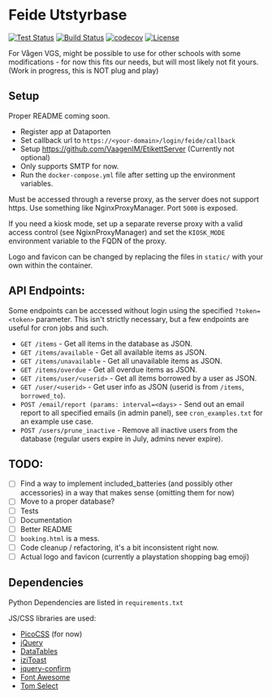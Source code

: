 # Feide Utstyrbase
[![Test Status](https://img.shields.io/github/actions/workflow/status/sondregronas/FeideUtstyrbase/CI.yml?label=tests)](https://github.com/sondregronas/FeideUtstyrbase)
[![Build Status](https://img.shields.io/github/actions/workflow/status/sondregronas/FeideUtstyrbase/release.yml?branch=main)](https://github.com/sondregronas/FeideUtstyrbase/pkgs/container/feideutstyrbase)
[![codecov](https://codecov.io/gh/sondregronas/FeideUtstyrbase/branch/main/graph/badge.svg?token=JNLY5WWC3X)](https://codecov.io/gh/sondregronas/FeideUtstyrbase)
[![License](https://img.shields.io/github/license/sondregronas/FeideUtstyrbase)](https://github.com/sondregronas/FeideUtstyrbase/blob/main/LICENSE)

For Vågen VGS, might be possible to use for other schools with some modifications - for now this fits our needs, but will most likely not fit yours. (Work in progress, this is NOT plug and play)

## Setup
Proper README coming soon.

- Register app at Dataporten
- Set callback url to `https://<your-domain>/login/feide/callback`
- Setup https://github.com/VaagenIM/EtikettServer (Currently not optional)
- Only supports SMTP for now.
- Run the `docker-compose.yml` file after setting up the environment variables.

Must be accessed through a reverse proxy, as the server does not support https. Use something like NginxProxyManager. Port `5000` is exposed.

If you need a kiosk mode, set up a separate reverse proxy with a valid access control (see NgixnProxyManager) and set the `KIOSK_MODE` environment variable to the FQDN of the proxy.

Logo and favicon can be changed by replacing the files in `static/` with your own within the container.

## API Endpoints:
Some endpoints can be accessed without login using the specified `?token=<token>` parameter. This isn't strictly necessary, but a few endpoints are useful for cron jobs and such.

- `GET /items` - Get all items in the database as JSON.
- `GET /items/available` - Get all available items as JSON.
- `GET /items/unavailable` - Get all unavailable items as JSON.
- `GET /items/overdue` - Get all overdue items as JSON.
- `GET /items/user/<userid>` - Get all items borrowed by a user as JSON.
- `GET /user/<userid>` - Get user info as JSON (userid is from `/items`, `borrowed_to`).
- `POST /email/report (params: interval=<days>` - Send out an email report to all specified emails (in admin panel), see `cron_examples.txt` for an example use case.
- `POST /users/prune_inactive` - Remove all inactive users from the database (regular users expire in July, admins never expire).

## TODO:
- [ ] Find a way to implement included_batteries (and possibly other accessories) in a way that makes sense (omitting them for now)
- [ ] Move to a proper database?
- [ ] Tests
- [ ] Documentation
- [ ] Better README
- [ ] `booking.html` is a mess.
- [ ] Code cleanup / refactoring, it's a bit inconsistent right now.
- [ ] Actual logo and favicon (currently a playstation shopping bag emoji)

## Dependencies
Python Dependencies are listed in `requirements.txt`

JS/CSS libraries are used:

- [PicoCSS](https://picocss.com/) (for now)
- [jQuery](https://jquery.com/)
- [DataTables](https://datatables.net/)
- [iziToast](https://izitoast.marcelodolza.com/)
- [jquery-confirm](https://craftpip.github.io/jquery-confirm/)
- [Font Awesome](https://fontawesome.com/)
- [Tom Select](https://tom-select.js.org/)
